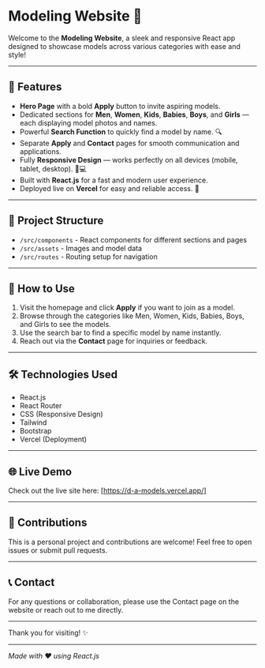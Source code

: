 # Modeling Website 🌟

Welcome to the **Modeling Website**, a sleek and responsive React app designed to showcase models across various categories with ease and style!  

---

## 🚀 Features

- **Hero Page** with a bold **Apply** button to invite aspiring models.  
- Dedicated sections for **Men**, **Women**, **Kids**, **Babies**, **Boys**, and **Girls** — each displaying model photos and names.  
- Powerful **Search Function** to quickly find a model by name. 🔍  
- Separate **Apply** and **Contact** pages for smooth communication and applications.  
- Fully **Responsive Design** — works perfectly on all devices (mobile, tablet, desktop). 📱💻  
- Built with **React.js** for a fast and modern user experience.  
- Deployed live on **Vercel** for easy and reliable access. 🚀  

---

## 📂 Project Structure

- `/src/components` - React components for different sections and pages  
- `/src/assets` - Images and model data  
- `/src/routes` - Routing setup for navigation  

---

## 🎯 How to Use

1. Visit the homepage and click **Apply** if you want to join as a model.  
2. Browse through the categories like Men, Women, Kids, Babies, Boys, and Girls to see the models.  
3. Use the search bar to find a specific model by name instantly.  
4. Reach out via the **Contact** page for inquiries or feedback.  

---

## 🛠️ Technologies Used

- React.js  
- React Router  
- CSS (Responsive Design)
- Tailwind
- Bootstrap
- Vercel (Deployment)  

---

## 🌐 Live Demo

Check out the live site here: [https://d-a-models.vercel.app/]

---

## 🤝 Contributions

This is a personal project and contributions are welcome! Feel free to open issues or submit pull requests.

---

## 📞 Contact

For any questions or collaboration, please use the Contact page on the website or reach out to me directly.

---

Thank you for visiting! ✨  
 

---

*Made with ❤️ using React.js*  
